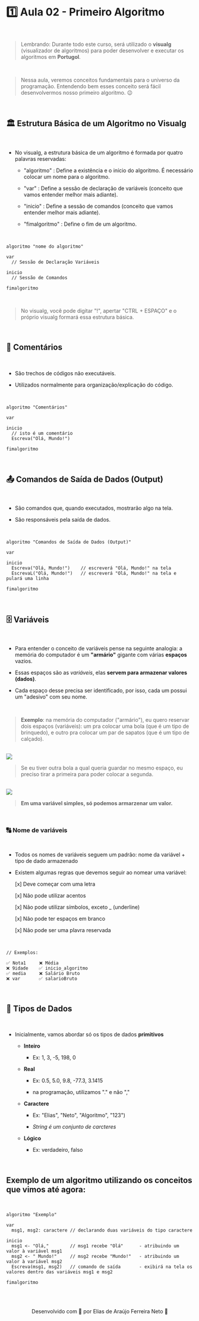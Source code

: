 # 1️⃣ Aula 02 - Primeiro Algoritmo

<br>

> Lembrando: Durante todo este curso, será utilizado o **visualg** (visualizador de algoritmos) para poder desenvolver e executar os algoritmos em **Portugol**.

<br>

> Nessa aula, veremos conceitos fundamentais para o universo da programação. Entendendo bem esses conceito
> será fácil desenvolvermos nosso primeiro algoritmo. 😉

<br>

## 🏛 **Estrutura Básica de um Algoritmo no Visualg**

<br>

- No visualg, a estrutura básica de um algoritmo é formada por quatro palavras reservadas:

  - "algoritmo" : Define a existência e o início do algoritmo. É necessário colocar um nome para o algoritmo.

  - "var" : Define a sessão de declaração de variáveis (conceito que vamos entender melhor mais adiante).

  - "inicio" : Define a sessão de comandos (conceito que vamos entender melhor mais adiante).

  - "fimalgoritmo" : Define o fim de um algoritmo.

<br>

````
algoritmo "nome do algoritmo"

var
  // Sessão de Declaração Variáveis

inicio
  // Sessão de Comandos

fimalgoritmo
````

<br>

> No visualg, você pode digitar "!", apertar "CTRL + ESPAÇO" e o próprio visualg formará essa estrutura básica.

<br>

## 💬 **Comentários**

<br>

- São trechos de códigos não executáveis.

- Utilizados normalmente para organização/explicação do código.

<br>

````
algoritmo "Comentários" 

var

inicio
  // isto é um comentário
  Escreva("Olá, Mundo!")

fimalgoritmo
````

<br>

## 📤 **Comandos de Saída de Dados (Output)**

<br>

- São comandos que, quando executados, mostrarão algo na tela.

- São responsáveis pela saída de dados.

<br>

````
algoritmo "Comandos de Saída de Dados (Output)"

var

inicio
  Escreva("Olá, Mundo!")    // escreverá "Olá, Mundo!" na tela
  EscrevaL("Olá, Mundo!")   // escreverá "Olá, Mundo!" na tela e pulará uma linha

fimalgoritmo
````

<br>

## 🗄 **Variáveis**

<br>

- Para entender o conceito de variáveis pense na seguinte analogia:
a memória do computador é um **"armário"** gigante com várias **espaços** vazios.

- Essas espaços são as *variáveis*, elas **servem para armazenar valores (dados)**.

- Cada espaço desse precisa ser identificado, por isso, cada um possui um "adesivo" com seu nome.

<br>

> **Exemplo**: na memória do computador ("armário"), eu quero reservar dois espaços (variáveis):
> um pra colocar uma bola (que é um tipo de brinquedo), e outro pra colocar um par de sapatos 
> (que é um tipo de calçado).

<br>

<img align="center" src="./variaveis.png">

<br>

> Se eu tiver outra bola a qual queria guardar no mesmo espaço, eu preciso tirar a primeira para
> poder colocar a segunda. 

<br>

<img align="center" src="./variaveis.gif">

<br>

> **Em uma variável simples, só podemos armarzenar um valor.**

<br>

### 🔠 **Nome de variáveis**

<br>

- Todos os nomes de variáveis seguem um padrão: nome da variável + tipo de dado armazenado

- Existem algumas regras que devemos seguir ao nomear uma variável:

  [x] Deve começar com uma letra

  [x] Não pode utilizar acentos

  [x] Não pode utilizar símbolos, exceto _ (underline)

  [x] Não pode ter espaços em branco

  [x] Não pode ser uma plavra reservada

<br>

````
// Exemplos:

✅ Nota1     ❌ Média
❌ 9idade    ✅ inicio_algoritmo
✅ media     ❌ Salário Bruto
❌ var       ✅ salarioBruto 
````

<br>

## 🎲 **Tipos de Dados**

<br>

- Inicialmente, vamos abordar só os tipos de dados **primitivos**

  - **Inteiro**

    - Ex: 1, 3, -5, 198, 0

  - **Real**

    - Ex: 0.5, 5.0, 9.8, -77.3, 3.1415

    - na programação, utilizamos "." e não ","

  - **Caractere**

    - Ex: "Elias", "Neto", "Algoritmo", "123")

    - *String é um conjunto de carcteres*

  - **Lógico**

    - Ex: verdadeiro, falso

<br>

## **Exemplo de um algoritmo utilizando os conceitos que vimos até agora:**

<br>

````
algoritmo "Exemplo"

var
  msg1, msg2: caractere // declarando duas variáveis do tipo caractere

inicio
  msg1 <- "Olá,"        // msg1 recebe "Olá"      - atribuindo um valor à variável msg1
  msg2 <- " Mundo!"     // msg2 recebe "Mundo!"   - atribuindo um valor à variável msg2
  Escreva(msg1, msg2)   // comando de saída       - exibirá na tela os valores dentro das variáveis msg1 e msg2

fimalgoritmo
````

<br><br>

<p align="center"> Desenvolvido com 💙 por Elias de Araújo Ferreira Neto 👋 <p>